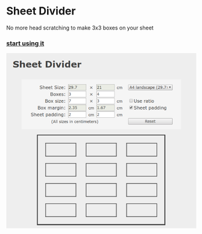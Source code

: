 # Sheet Divider
No more head scratching to make 3x3 boxes on your sheet

### [start using it](https://klemek.github.io/sheet-divider/)

![preview](preview.png)